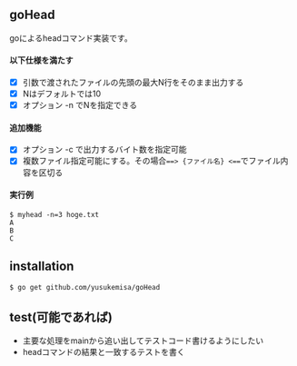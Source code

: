 ## goHead
goによるheadコマンド実装です。

#### 以下仕様を満たす

- [x] 引数で渡されたファイルの先頭の最大N行をそのまま出力する
- [x] Nはデフォルトでは10
- [x] オプション -n でNを指定できる

#### 追加機能

- [x] オプション -c で出力するバイト数を指定可能
- [x] 複数ファイル指定可能にする。その場合`==> {ファイル名} <==`でファイル内容を区切る

#### 実行例
```
$ myhead -n=3 hoge.txt
A
B
C
```

## installation

```
$ go get github.com/yusukemisa/goHead
```

## test(可能であれば)
* 主要な処理をmainから追い出してテストコード書けるようにしたい
* headコマンドの結果と一致するテストを書く
